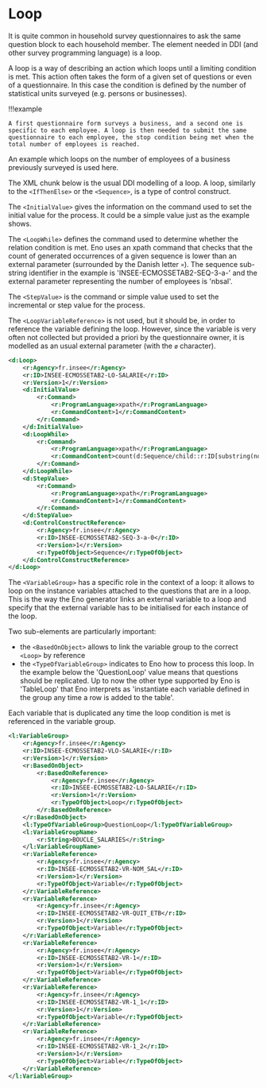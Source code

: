 # Loop

It is quite common in household survey questionnaires to ask the same question block to each household member. The element needed in DDI (and other survey programming language) is a loop.

A loop is a way of describing an action which loops until a limiting condition is met. This action often takes the form of a given set of questions or even of a questionnaire. In this case the condition is defined by the number of statistical units surveyed (e.g. persons or businesses).

!!!example

    A first questionnaire form surveys a business, and a second one is specific to each employee. A loop is then needed to submit the same questionnaire to each employee, the stop condition being met when the total number of employees is reached.

An example which loops on the number of employees of a business previously surveyed is used here.

The XML chunk below is the usual DDI modelling of a loop. A loop, similarly to the `<IfThenElse>` or the `<Sequence>`, is a type of control construct.

The `<InitialValue>` gives the information on the command used to set the initial value for the process. It could be a simple value just as the example shows.

The `<LoopWhile>` defines the command used to determine whether the relation condition is met. Eno uses an xpath command that checks that the count of generated occurrences of a given sequence is lower than an external parameter (surrounded by the Danish letter `¤`). The sequence sub-string identifier in the example is 'INSEE-ECMOSSETAB2-SEQ-3-a-' and the external parameter representing the number of employees is 'nbsal'.

The `<StepValue>` is the command or simple value used to set the incremental or step value for the process.

The `<LoopVariableReference>` is not used, but it should be, in order to reference the variable defining the loop. However, since the variable is very often not collected but provided a priori by the questionnaire owner, it is modelled as an usual external parameter (with the `ø` character).

```xml
<d:Loop>
    <r:Agency>fr.insee</r:Agency>
    <r:ID>INSEE-ECMOSSETAB2-LO-SALARIE</r:ID>
    <r:Version>1</r:Version>
    <d:InitialValue>
        <r:Command>
            <r:ProgramLanguage>xpath</r:ProgramLanguage>
            <r:CommandContent>1</r:CommandContent>
        </r:Command>
    </d:InitialValue>
    <d:LoopWhile>
        <r:Command>
            <r:ProgramLanguage>xpath</r:ProgramLanguage>
            <r:CommandContent>count(d:Sequence/child::r:ID[substring(normalize-space(text()),1,26)='INSEE-ECMOSSETAB2-SEQ-3-a-'])&lt;ønbsalø</r:CommandContent>
        </r:Command>
    </d:LoopWhile>
    <d:StepValue>
        <r:Command>
            <r:ProgramLanguage>xpath</r:ProgramLanguage>
            <r:CommandContent>1</r:CommandContent>
        </r:Command>
    </d:StepValue>
    <d:ControlConstructReference>
        <r:Agency>fr.insee</r:Agency>
        <r:ID>INSEE-ECMOSSETAB2-SEQ-3-a-0</r:ID>
        <r:Version>1</r:Version>
        <r:TypeOfObject>Sequence</r:TypeOfObject>
    </d:ControlConstructReference>
</d:Loop>
```

The `<VariableGroup>` has a specific role in the context of a loop: it allows to loop on the instance variables attached to the questions that are in a loop. This is the way the Eno generator links an external variable to a loop and specify that the external variable has to be initialised for each instance of the loop.

Two sub-elements are particularly important:

- the `<BasedOnObject>` allows to link the variable group to the correct `<Loop>` by reference
- the `<TypeOfVariableGroup>` indicates to Eno how to process this loop. In the example below the 'QuestionLoop' value means that questions should be replicated. Up to now the other type supported by Eno is 'TableLoop' that Eno interprets as 'instantiate each variable defined in the group any time a row is added to the table'.

Each variable that is duplicated any time the loop condition is met is referenced in the variable group.

```xml
<l:VariableGroup>
    <r:Agency>fr.insee</r:Agency>
    <r:ID>INSEE-ECMOSSETAB2-VLO-SALARIE</r:ID>
    <r:Version>1</r:Version>
    <r:BasedOnObject>
        <r:BasedOnReference>
            <r:Agency>fr.insee</r:Agency>
            <r:ID>INSEE-ECMOSSETAB2-LO-SALARIE</r:ID>
            <r:Version>1</r:Version>
            <r:TypeOfObject>Loop</r:TypeOfObject>
        </r:BasedOnReference>
    </r:BasedOnObject>
    <l:TypeOfVariableGroup>QuestionLoop</l:TypeOfVariableGroup>
    <l:VariableGroupName>
        <r:String>BOUCLE_SALARIES</r:String>
    </l:VariableGroupName>
    <r:VariableReference>
        <r:Agency>fr.insee</r:Agency>
        <r:ID>INSEE-ECMOSSETAB2-VR-NOM_SAL</r:ID>
        <r:Version>1</r:Version>
        <r:TypeOfObject>Variable</r:TypeOfObject>
    </r:VariableReference>
    <r:VariableReference>
        <r:Agency>fr.insee</r:Agency>
        <r:ID>INSEE-ECMOSSETAB2-VR-QUIT_ETB</r:ID>
        <r:Version>1</r:Version>
        <r:TypeOfObject>Variable</r:TypeOfObject>
    </r:VariableReference>
    <r:VariableReference>
        <r:Agency>fr.insee</r:Agency>
        <r:ID>INSEE-ECMOSSETAB2-VR-1</r:ID>
        <r:Version>1</r:Version>
        <r:TypeOfObject>Variable</r:TypeOfObject>
    </r:VariableReference>
    <r:VariableReference>
        <r:Agency>fr.insee</r:Agency>
        <r:ID>INSEE-ECMOSSETAB2-VR-1_1</r:ID>
        <r:Version>1</r:Version>
        <r:TypeOfObject>Variable</r:TypeOfObject>
    </r:VariableReference>
    <r:VariableReference>
        <r:Agency>fr.insee</r:Agency>
        <r:ID>INSEE-ECMOSSETAB2-VR-1_2</r:ID>
        <r:Version>1</r:Version>
        <r:TypeOfObject>Variable</r:TypeOfObject>
    </r:VariableReference>
</l:VariableGroup>
```
